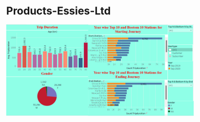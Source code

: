 # Products-Essies-Ltd
![Github logo](https://github.com/Rushi9867/City-Bike-Analytics/blob/main/City%20Bike%20Analytics.png)
